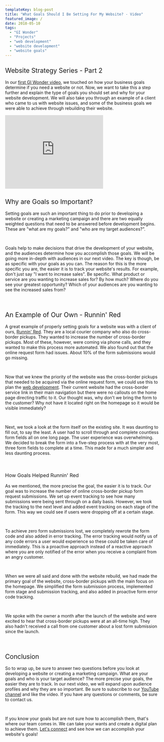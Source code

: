 ```yaml
---
templateKey: blog-post
title: "What Goals Should I Be Setting For My Website? - Video"
featured_image: /
date: 2018-05-10
tags:
  - "GI Wonder"
  - "Projects"
  - "web development"
  - "website development"
  - "website goals"
---
```


## <span style="font-weight: 400;">Website Strategy Series - Part 2 </span>

<span style="font-weight: 400;">In our </span>[<span style="font-weight: 400;">first GI Wonder video</span>](https://graphicintuitions.com/whats-brewin/do-i-need-a-website/)<span style="font-weight: 400;">, we touched on how your business goals determine if you need a website or not. Now, we want to take this a step further and explain the type of goals you should set and why for your website development. </span><span style="font-weight: 400;">We will also take you through an example of a client who came to us with website issues, and some of the business goals we were able to achieve through rebuilding their website.</span>

<iframe src="https://www.youtube.com/embed/6Qb68sbUuDw?modestbranding=1&rel=0" width="320" height="240" frameborder="0" allowfullscreen="allowfullscreen"><span data-mce-type="bookmark" style="display: inline-block; width: 0px; overflow: hidden; line-height: 0;" class="mce_SELRES_start">﻿</span></iframe>

## <span style="font-weight: 400;">Why are Goals so Important? </span>

<span style="font-weight: 400;">Setting goals are such an important thing to do prior to developing a website or creating a marketing campaign and there are two equally weighted questions that need to be answered before development begins. These are "what are my goals?" and "who are my target audiences?".</span>

&nbsp;

<span style="font-weight: 400;">Goals help to make decisions that drive the development of your website, and the audiences determine how you accomplish those goals. We will be going more in-depth with audiences in our next video. The key is though, be as specific with your goals as you can. The reason for this is the more specific you are, the easier it is to track your website's results. </span><span style="font-weight: 400;">For example, don't just say "I want to increase sales". Be specific. What product or service are you wanting to increase sales for? By how much? Where do you see your greatest opportunity? Which of your audiences are you wanting to see the increased sales from?</span>

&nbsp;

## <span style="font-weight: 400;">An Example of Our Own - Runnin' Red</span>

<span style="font-weight: 400;">A great example of properly setting goals for a website was with a client of ours, [Runnin' Red](https://www.runninred.com/). They are a local courier company who also do cross-border pickups. They wanted to increase the number of cross-border pickups. Most of these, however, were coming via phone calls, and they wanted to make this process more automated. We also found out that the online request form had issues. About 10% of the form submissions would go missing.</span>

&nbsp;

<span style="font-weight: 400;">Now that we knew the priority of the website was the cross-border pickups that needed to be acquired via the online request form, we could use this to plan the [web development](https://graphicintuitions.com/services/website-development/). Their current website had the cross-border service link in their main navigation but there were no callouts on the home page directing traffic to it. Our thought was, why don't we bring the form to the customer? Why not have it located right on the homepage so it would be visible immediately?</span>

&nbsp;

<span style="font-weight: 400;">Next, we took a look at the form itself on the existing site. It was daunting to fill out, to say the least. A user had to scroll through and complete countless form fields all on one long page. The user experience was overwhelming. We decided to break the form into a five-step process with at the very most, three form fields to complete at a time. This made for a much simpler and less daunting process.</span>

&nbsp;

### <span style="font-weight: 400;">How Goals Helped Runnin' Red</span>

<span style="font-weight: 400;">As we mentioned, the more precise the goal, the easier it is to track. Our goal was to increase the number of online cross-border pickup form request submissions. We set up event tracking to see how many submissions were being sent through on a daily basis. However, we took the tracking to the next level and added event tracking on each stage of the form. This way we could see if users were dropping off at a certain stage.</span>

&nbsp;

<span style="font-weight: 400;">To achieve zero form submissions lost, we completely rewrote the form code and also added in error tracking. The error tracking would notify us of any code errors a user would experience so these could be taken care of immediately. This is a proactive approach instead of a reactive approach where you are only notified of the error when you receive a complaint from an angry customer.</span>

&nbsp;

<span style="font-weight: 400;">When we were all said and done with the website rebuild, we had made the primary goal of the website, cross-border pickups with the main focus on the homepage. We simplified the form submission process, implemented form stage and submission tracking, and also added in proactive form error code tracking.</span>

&nbsp;

<span style="font-weight: 400;">We spoke with the owner a month after the launch of the website and were excited to hear that cross-border pickups were at an all-time high. They also hadn't received a call from one customer about a lost form submission since the launch.</span>

&nbsp;

## <span style="font-weight: 400;">Conclusion</span>

<span style="font-weight: 400;">So to wrap up, be sure to answer two questions before you look at developing a website or creating a marketing campaign. What are your goals and who is your target audience? The more precise your goals, the easier they are to track. In our next video, we will expand upon audience profiles and why they are so important. Be sure to subscribe to our [YouTube channel](https://www.youtube.com/channel/UCdj9S4nDL7uIo4icBILCtaA) and like the video. If you have any questions or comments, be sure to contact us.</span>

&nbsp;

<span style="font-weight: 400;">If you know your goals but are not sure how to accomplish them, that's where our team comes in. We can take your wants and create a digital plan to achieve them. [Let's connect](https://graphicintuitions.com/get-in-touch/) and see how we can accomplish your website's goals!</span>
